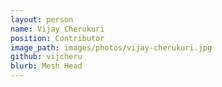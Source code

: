 ```yaml
---
layout: person
name: Vijay Cherukuri
position: Contributor
image_path: images/photos/vijay-cherukuri.jpg
github: vijcheru
blurb: Mesh Head
---
```

